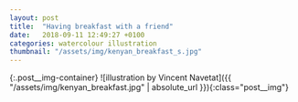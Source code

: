 ```yaml
---
layout: post
title:  "Having breakfast with a friend"
date:   2018-09-11 12:49:27 +0100
categories: watercolour illustration
thumbnail: "/assets/img/kenyan_breakfast_s.jpg"
---
```

{:.post__img-container}
  ![illustration by Vincent Navetat]({{ "/assets/img/kenyan_breakfast.jpg" | absolute_url }}){:class="post__img"}
